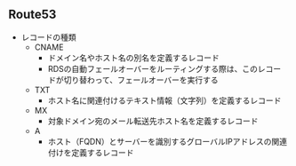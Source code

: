 ## Route53
- レコードの種類
    - CNAME
        - ドメイン名やホスト名の別名を定義するレコード
        - RDSの自動フェールオーバーをルーティングする際は、このレコードが切り替わって、フェールオーバーを実行する
    - TXT
        - ホスト名に関連付けるテキスト情報（文字列）を定義するレコード
    - MX
        - 対象ドメイン宛のメール転送先ホスト名を定義するレコード
    - A
        - ホスト（FQDN）とサーバーを識別するグローバルIPアドレスの関連付けを定義するレコード
